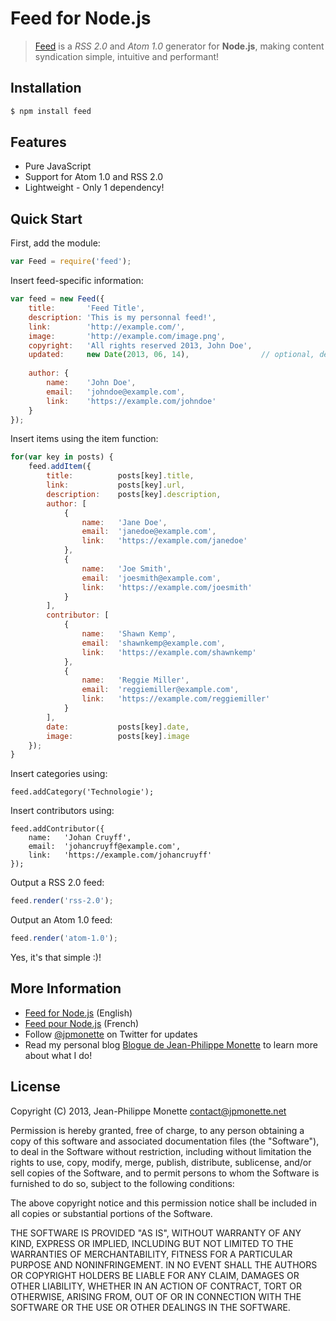 # Feed for Node.js

> [Feed](http://projets.jpmonette.net/en/feed) is a *RSS 2.0* and *Atom 1.0* generator for **Node.js**, making content syndication simple, intuitive and performant!

## Installation

```bash
$ npm install feed
```

## Features

* Pure JavaScript
* Support for Atom 1.0 and RSS 2.0
* Lightweight - Only 1 dependency!

## Quick Start

First, add the module:

```js
var Feed = require('feed');
```

Insert feed-specific information:

```js
var feed = new Feed({
    title:       'Feed Title',
    description: 'This is my personnal feed!',
    link:        'http://example.com/',
    image:       'http://example.com/image.png',
    copyright:   'All rights reserved 2013, John Doe',
    updated:     new Date(2013, 06, 14),                // optional, default = today
    
    author: {
        name:    'John Doe',
        email:   'johndoe@example.com',
        link:    'https://example.com/johndoe'
    }
});
```

Insert items using the item function:

```js
for(var key in posts) {
    feed.addItem({
        title:          posts[key].title,
        link:           posts[key].url,
        description:    posts[key].description,
        author: [
            {
                name:   'Jane Doe',
                email:  'janedoe@example.com',
                link:   'https://example.com/janedoe'
            },
            {
                name:   'Joe Smith',
                email:  'joesmith@example.com',
                link:   'https://example.com/joesmith'
            }
        ],
        contributor: [
            {
                name:   'Shawn Kemp',
                email:  'shawnkemp@example.com',
                link:   'https://example.com/shawnkemp'
            },
            {
                name:   'Reggie Miller',
                email:  'reggiemiller@example.com',
                link:   'https://example.com/reggiemiller'
            }
        ],
        date:           posts[key].date,
        image:          posts[key].image
    });
}
```

Insert categories using:

```
feed.addCategory('Technologie');
```

Insert contributors using:

```
feed.addContributor({
    name:   'Johan Cruyff',
    email:  'johancruyff@example.com',
    link:   'https://example.com/johancruyff'
});
```

Output a RSS 2.0 feed:

```js
feed.render('rss-2.0');
```

Output an Atom 1.0 feed:

```js
feed.render('atom-1.0');
```

Yes, it's that simple :)!

## More Information

* [Feed for Node.js](http://projets.jpmonette.net/en/feed) (English)
* [Feed pour Node.js](http://projets.jpmonette.net/feed) (French)
* Follow [@jpmonette](https://twitter.com/jpmonette) on Twitter for updates
* Read my personal blog [Blogue de Jean-Philippe Monette](http://blogue.jpmonette.net/) to learn more about what I do!

## License

Copyright (C) 2013, Jean-Philippe Monette <contact@jpmonette.net>

Permission is hereby granted, free of charge, to any person obtaining a copy of this software and associated documentation files (the "Software"), to deal in the Software without restriction, including without limitation the rights to use, copy, modify, merge, publish, distribute, sublicense, and/or sell copies of the Software, and to permit persons to whom the Software is furnished to do so, subject to the following conditions:

The above copyright notice and this permission notice shall be included in all copies or substantial portions of the Software.

THE SOFTWARE IS PROVIDED "AS IS", WITHOUT WARRANTY OF ANY KIND, EXPRESS OR IMPLIED, INCLUDING BUT NOT LIMITED TO THE WARRANTIES OF MERCHANTABILITY, FITNESS FOR A PARTICULAR PURPOSE AND NONINFRINGEMENT. IN NO EVENT SHALL THE AUTHORS OR COPYRIGHT HOLDERS BE LIABLE FOR ANY CLAIM, DAMAGES OR OTHER LIABILITY, WHETHER IN AN ACTION OF CONTRACT, TORT OR OTHERWISE, ARISING FROM, OUT OF OR IN CONNECTION WITH THE SOFTWARE OR THE USE OR OTHER DEALINGS IN THE SOFTWARE.
